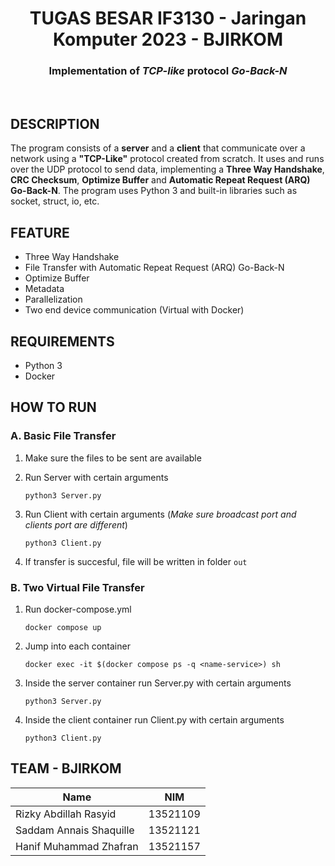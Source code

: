 <div align="center">
    <h1>
        TUGAS BESAR IF3130 - Jaringan Komputer 2023 - BJIRKOM 
    </h1>
    <h3 align="center">
        Implementation of <i>TCP-like</i> protocol <i>Go-Back-N</i>
    </h3>
</div>
<br>

## DESCRIPTION

The program consists of a <b>server</b> and a <b>client</b> that communicate over a network using a <b>"TCP-Like"</b> protocol created from scratch. It uses and runs over the UDP protocol to send data, implementing a <b>Three Way Handshake</b>, <b>CRC Checksum</b>, <b>Optimize Buffer</b> and <b>Automatic Repeat Request (ARQ) Go-Back-N</b>. The program uses Python 3 and built-in libraries such as socket, struct, io, etc.

## FEATURE

-   Three Way Handshake
-   File Transfer with Automatic Repeat Request (ARQ) Go-Back-N
-   Optimize Buffer
-   Metadata
-   Parallelization
-   Two end device communication (Virtual with Docker)

## REQUIREMENTS

-   Python 3
-   Docker

## HOW TO RUN

### A. Basic File Transfer

1.  Make sure the files to be sent are available
2.  Run Server with certain arguments

        python3 Server.py

3.  Run Client with certain arguments (<i>Make sure broadcast port and clients port are different</i>)

        python3 Client.py

4.  If transfer is succesful, file will be written in folder `out`

### B. Two Virtual File Transfer

1.  Run docker-compose.yml

        docker compose up

2.  Jump into each container

        docker exec -it $(docker compose ps -q <name-service>) sh

3.  Inside the server container run Server.py with certain arguments

        python3 Server.py

4.  Inside the client container run Client.py with certain arguments

        python3 Client.py

## TEAM - BJIRKOM

| Name                    |   NIM    |
| ----------------------- | :------: |
| Rizky Abdillah Rasyid   | 13521109 |
| Saddam Annais Shaquille | 13521121 |
| Hanif Muhammad Zhafran  | 13521157 |
